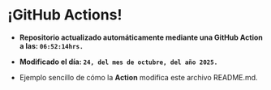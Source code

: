 # ¡GitHub Actions!
* **Repositorio actualizado automáticamente mediante una GitHub Action a las: `06:52:14hrs.`**
* **Modificado el día: `24, del mes de octubre, del año 2025.`**

* Ejemplo sencillo de cómo la **Action** modifica este archivo README.md.
